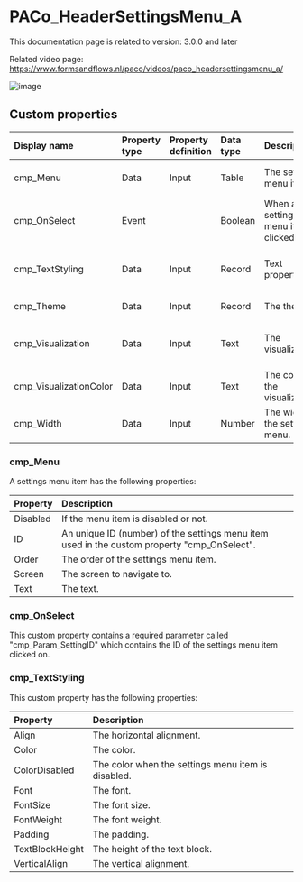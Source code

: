 # PACo_HeaderSettingsMenu_A

This documentation page is related to version: 3.0.0 and later

Related video page: https://www.formsandflows.nl/paco/videos/paco_headersettingsmenu_a/

![image](https://github.com/formsandflows/PACo/assets/35654198/e780d19a-5b4d-4b39-acb5-06fc42aacde2)

## Custom properties

| Display name | Property type | Property definition | Data type | Description | Memo
| :--- | :--- | :--- | :--- | :--- | :--- |
| cmp_Menu | Data | Input | Table | The settings menu items. | See the documention about cmp_Menu below. |
| cmp_OnSelect | Event | | Boolean | When a settings menu item is clicked on. | See the documention about cmp_OnSelect below. |
| cmp_TextStyling | Data | Input | Record | Text properties. | See the documention about cmp_TextStyling below. |
| cmp_Theme | Data | Input | Record | The theme. | See the documention on theming. |
| cmp_Visualization | Data | Input | Text | The visualization. | See the documention of PACo canvas component PACo_Visualization_A. |
| cmp_VisualizationColor | Data | Input | Text | The color of the visualization. | |
| cmp_Width | Data | Input | Number | The width of the settings menu. | |

### cmp_Menu
A settings menu item has the following properties:

| Property | Description |
| :--- | :--- |
| Disabled | If the menu item is disabled or not. |
| ID | An unique ID (number) of the settings menu item used in the custom property "cmp_OnSelect". |
| Order | The order of the settings menu item. |
| Screen | The screen to navigate to. |
| Text | The text. |

### cmp_OnSelect
This custom property contains a required parameter called "cmp_Param_SettingID" which contains the ID of the settings menu item clicked on.

### cmp_TextStyling
This custom property has the following properties:

| Property | Description |
| :--- | :--- |
| Align | The horizontal alignment. |
| Color | The color. |
| ColorDisabled | The color when the settings menu item is disabled. |
| Font | The font. |
| FontSize | The font size. |
| FontWeight | The font weight. |
| Padding | The padding. |
| TextBlockHeight | The height of the text block. |
| VerticalAlign | The vertical alignment. |
